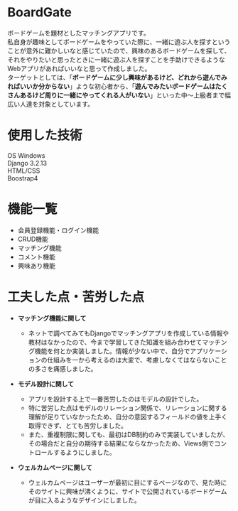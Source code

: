 # BoardGate
ボードゲームを題材としたマッチングアプリです。  
私自身が趣味としてボードゲームをやっていた際に、一緒に遊ぶ人を探すということが意外に難かしいなと感じていたので、興味のあるボードゲームを探して、それをやりたいと思ったときに一緒に遊ぶ人を探すことを手助けできるようなWebアプリがあればいいなと思って作成しました。  
ターゲットとしては、「**ボードゲームに少し興味があるけど、どれから遊んでみればいいか分からない**」ような初心者から、「**遊んでみたいボードゲームはたくさんあるけど周りに一緒にやってくれる人がいない**」といった中～上級者まで幅広い人達を対象としています。

# 使用した技術
OS Windows  
Django 3.2.13  
HTML/CSS  
Boostrap4  


# 機能一覧
- 会員登録機能・ログイン機能
- CRUD機能
- マッチング機能
- コメント機能
- 興味あり機能

# 工夫した点・苦労した点
- **マッチング機能に関して**
  - ネットで調べてみてもDjangoでマッチングアプリを作成している情報や教材はなかったので、今まで学習してきた知識を組み合わせてマッチング機能を何とか実装しました。情報が少ない中で、自分でアプリケーションの仕組みを一から考えるのは大変で、考慮しなくてはならないことの多さを痛感しました。
  
- **モデル設計に関して**
  - アプリを設計する上で一番苦労したのはモデルの設計でした。
  - 特に苦労した点はモデルのリレーション関係で、リレーションに関する理解が足りていなかったため、自分の意図するフィールドの値を上手く取得できず、とても苦労しました。
  - また、重複制限に関しても、最初はDB制約のみで実装していましたが、その場合だと自分の期待する結果にならなかったため、Views側でコントロールするようにしました。

- **ウェルカムページに関して**
  - ウェルカムページはユーザーが最初に目にするページなので、見た時にそのサイトに興味が沸くように、サイトで公開されているボードゲームが目に入るようなデザインにしました。

